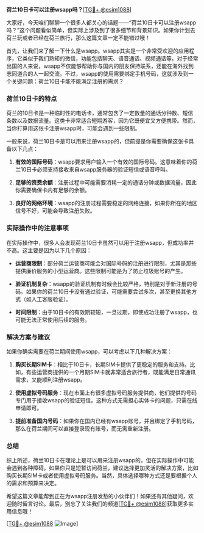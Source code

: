 **荷兰10日卡可以注册wsapp吗？**[[TG💪+ @esim1088](https://t.me/s/esim1088)]

大家好，今天咱们聊聊一个很多人都关心的话题——“荷兰10日卡可以注册wsapp吗？”这个问题看似简单，但实际上涉及到了很多细节和背景知识。如果你计划去荷兰玩或者已经在荷兰旅行，那么这篇文章一定不能错过哦！

首先，让我们来了解一下什么是wsapp。wsapp其实是一个非常受欢迎的应用程序，它类似于我们熟知的微信，功能包括聊天、语音通话、视频通话等。对于经常出国的人来说，wsapp不仅能够帮助你与国内的朋友保持联系，还能在海外找到志同道合的人一起交流。不过，wsapp的使用需要绑定手机号码，这就涉及到一个关键问题：荷兰10日卡能不能满足注册的需求？

### 荷兰10日卡的特点

荷兰的10日卡是一种临时性的电话卡，通常包含了一定数量的通话分钟数、短信条数以及数据流量。这类卡非常适合短期游客，因为它既便宜又方便携带。然而，当你打算用这张卡注册wsapp时，可能会遇到一些限制。

一般来说，荷兰10日卡是可以用来注册wsapp的，但前提是你需要确保这张卡具备以下几点：

1. **有效的国际号码**：wsapp要求用户输入一个有效的国际号码。这意味着你的荷兰10日卡必须支持接收来自wsapp服务器的验证短信或语音呼叫。
   
2. **足够的资费余额**：注册过程中可能需要消耗一定的通话分钟或数据流量，因此你需要确保卡内有足够的余额。

3. **良好的网络环境**：wsapp的注册过程需要稳定的网络连接，如果你所在的地区信号不好，可能会导致注册失败。

### 实际操作中的注意事项

在实际操作中，很多人会发现荷兰10日卡虽然可以用于注册wsapp，但成功率并不高。这主要是因为以下几个原因：

- **运营商限制**：部分荷兰运营商可能会对国际号码的注册进行限制，尤其是那些提供廉价服务的小型运营商。这些限制可能是为了防止垃圾账号的产生。
  
- **验证机制复杂**：wsapp的验证机制有时候会比较严格，特别是对于新注册的号码。如果你的荷兰10日卡没有通过验证，可能需要尝试多次，甚至更换其他方式（如人工客服验证）。

- **时间限制**：由于10日卡的有效期较短，一旦过期，即使成功注册了wsapp，也可能无法正常使用后续的服务。

### 解决方案与建议

如果你确实需要在荷兰期间使用wsapp，可以考虑以下几种解决方案：

1. **购买长期SIM卡**：相比于10日卡，长期SIM卡提供了更稳定的服务和支持。比如，有些运营商提供的一个月期SIM卡就非常适合旅行者，既能满足日常通讯需求，又能顺利注册wsapp。

2. **使用虚拟号码服务**：现在市面上有很多虚拟号码服务提供商，他们提供的号码专门用于接收wsapp的验证短信。这种方式无需担心实体卡的问题，只需在线申请即可。

3. **提前准备国内号码**：如果你在国内已经有wsapp账号，并且绑定了手机号码，那么在荷兰期间可以直接登录现有账号，而无需重新注册。

### 总结

综上所述，荷兰10日卡在理论上是可以用来注册wsapp的，但在实际操作中可能会遇到各种障碍。如果你只是短暂访问荷兰，建议选择更加灵活的解决方案，比如购买长期SIM卡或者使用虚拟号码服务。当然，具体选择哪种方式还是要根据个人的需求和预算来决定。

希望这篇文章能帮到正在为wsapp注册发愁的小伙伴们！如果还有其他疑问，欢迎随时留言讨论。最后，别忘了关注我们的频道[[TG💪+ @esim1088](https://t.me/s/esim1088)]获取更多实用信息哦！

[[TG💪+ @esim1088](https://t.me/s/esim1088) ![Image](https://i.postimg.cc/4NQfJmqS/Snipaste-2025-05-13-00-14-12.png)]
